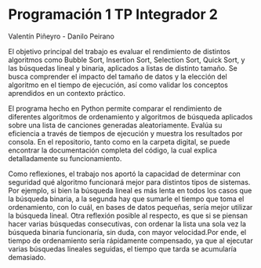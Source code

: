 # Programación 1 TP Integrador 2

Valentín Piñeyro - Danilo Peirano

El objetivo principal del trabajo es evaluar el rendimiento de distintos algoritmos como Bubble Sort, Insertion Sort, Selection Sort, Quick Sort, y las búsquedas lineal y binaria, aplicados a listas de distinto tamaño. Se busca comprender el impacto del tamaño de datos y la elección del algoritmo en el tiempo de ejecución, así como validar los conceptos aprendidos en un contexto práctico.

El programa hecho en Python permite comparar el rendimiento de diferentes algoritmos de ordenamiento y algoritmos de búsqueda aplicados sobre una lista de canciones generadas aleatoriamente. Evalúa su eficiencia a través de tiempos de ejecución y muestra los resultados por consola.
En el repositorio, tanto como en la carpeta digital, se puede encontrar la documentación completa del código, la cual explica detalladamente su funcionamiento.

Como reflexiones, el trabajo nos aportó la capacidad de determinar con seguridad qué algoritmo funcionará mejor para distintos tipos de sistemas. Por ejemplo, si bien la búsqueda lineal es más lenta en todos los casos que la búsqueda binaria, a la segunda hay que sumarle el tiempo que toma el ordenamiento, con lo cuál, en bases de datos pequeñas, sería mejor utilizar la búsqueda lineal. Otra reflexión posible al respecto, es que si se piensan hacer varias búsquedas consecutivas, con ordenar la lista una sola vez la búsqueda binaria funcionaría, sin duda, con mayor velocidad.Por ende, el tiempo de ordenamiento sería rápidamente compensado, ya que al ejecutar varias búsquedas lineales seguidas, el tiempo que tarda se acumularía demasiado.
